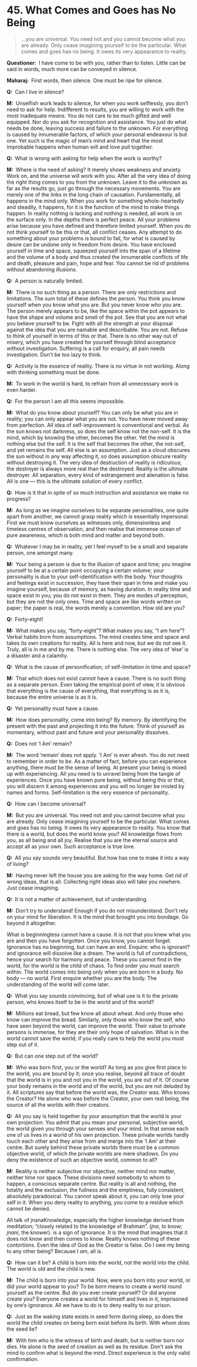 # 45. What Comes and Goes has No Being

>…you are universal. You need not and you cannot become what you are already. Only cease imagining yourself to be the particular. What comes and goes has no being. It owes its very appearance to reality.

**Questioner:**&ensp;I have come to be with you, rather than to listen. Little can be said in words, much more can be conveyed in silence.

**Maharaj:**&ensp;First words, then silence. One must be ripe for silence.

**Q:**&ensp;Can I live in silence?

**M:**&ensp;Unselfish work leads to silence, for when you work selflessly, you don’t need to ask for help. Indifferent to results, you are willing to work with the most inadequate means. You do not care to be much gifted and well equipped. Nor do you ask for recognition and assistance. You just do what needs be done, leaving success and failure to the unknown. For everything is caused by innumerable factors, of which your personal endeavour is but one. Yet such is the magic of man’s mind and heart that the most improbable happens when human will and love pull together.

**Q:**&ensp;What is wrong with asking for help when the work is worthy?

**M:**&ensp;Where is the need of asking? It merely shows weakness and anxiety. Work on, and the universe will work with you. After all the very idea of doing the right thing comes to you from the unknown. Leave it to the unknown as far as the results go, just go through the necessary movements. You are merely one of the links in the long chain of causation. Fundamentally, all happens in the mind only. When you work for something whole-heartedly and steadily, it happens, for it is the function of the mind to make things happen. In reality nothing is lacking and nothing is needed, all work is on the surface only. In the depths there is perfect peace. All your problems arise because you have defined and therefore limited yourself. When you do not think yourself to be this or that, all conflict ceases. Any attempt to do something about your problems is bound to fail, for what is caused by desire can be undone only in freedom from desire. You have enclosed yourself in time and space, squeezed yourself into the span of a lifetime and the volume of a body and thus created the innumerable conflicts of life and death, pleasure and pain, hope and fear. You cannot be rid of problems without abandoning illusions.

**Q:**&ensp;A person is naturally limited.

**M:**&ensp;There is no such thing as a person. There are only restrictions and limitations. The sum total of these defines the person. You think you know yourself when you know *what* you are. But you never know *who* you are. The person merely appears to be, like the space within the pot appears to have the shape and volume and smell of the pot. See that you are not what you believe yourself to be. Fight with all the strength at your disposal against the idea that you are namable and describable. You are not. Refuse to think of yourself in terms of this or that. There is no other way out of misery, which you have created for yourself through blind acceptance without investigation. Suffering is a call for enquiry, all pain needs investigation. Don’t be too lazy to think.

**Q:**&ensp;Activity is the essence of reality. There is no virtue in not working. Along with thinking something must be done.

**M:**&ensp;To work in the world is hard, to refrain from all unnecessary work is even harder.

**Q:**&ensp;For the person I am all this seems impossible.

**M:**&ensp;What do you know about yourself? You can only be what you are in reality; you can only appear what you are not. You have never moved away from perfection. All idea of self-improvement is conventional and verbal. As the sun knows not darkness, so does the self know not the non-self. It is the mind, which by knowing the other, becomes the other. Yet the mind is nothing else but the self. It is the self that becomes the other, the not-self, and yet remains the self. All else is an assumption. Just as a cloud obscures the sun without in any way affecting it, so does assumption obscure reality without destroying it. The very idea of destruction of reality is ridiculous; the destroyer is always more real than the destroyed. Reality is the ultimate destroyer. All separation, every kind of estrangement and alienation is false. All is one — this is the ultimate solution of every conflict.

**Q:**&ensp;How is it that in spite of so much instruction and assistance we make no progress?

**M:**&ensp;As long as we imagine ourselves to be separate personalities, one quite apart from another, we cannot grasp reality which is essentially impersonal. First we must know ourselves as witnesses only, dimensionless and timeless centres of observation, and then realise that immense ocean of pure awareness, which is both mind and matter and beyond both.

**Q:**&ensp;Whatever I may be in reality, yet I feel myself to be a small and separate person, one amongst many.

**M:**&ensp;Your being a person is due to the illusion of space and time; you imagine yourself to be at a certain point occupying a certain volume; your personality is due to your self-identification with the body. Your thoughts and feelings exist in succession, they have their span in time and make you imagine yourself, because of memory, as having duration. In reality time and space exist in you; you do not exist in them. They are modes of perception, but they are not the only ones. Time and space are like words written on paper; the paper is real, the words merely a convention. How old are you?

**Q:**&ensp;Forty-eight!

**M:**&ensp;What makes you say, “forty-eight”? What makes you say, “I am here”? Verbal habits born from assumptions. The mind creates time and space and takes its own creations for reality. All is here and now, but we do not see it. Truly, all is in me and by me. There is nothing else. The very idea of ‘else’ is a disaster and a calamity.

**Q:**&ensp;What is the cause of personification, of self-limitation in time and space?

**M:**&ensp;That which does not exist cannot have a cause. There is no such thing as a separate person. Even taking the empirical point of view, it is obvious that everything is the cause of everything, that everything is as it is, because the entire universe is as it is.

**Q:**&ensp;Yet personality must have a cause.

**M:**&ensp;How does personality, come into being? By memory. By identifying the present with the past and projecting it into the future. Think of yourself as momentary, without past and future and your personality dissolves.

**Q:**&ensp;Does not ‘I Am’ remain?

**M:**&ensp;The word ‘remain’ does not apply. ‘I Am’ is ever afresh. You do not need to remember in order to *be*. As a matter of fact, before you can experience anything, there must be the sense of being. At present your being is mixed up with experiencing. All you need is to unravel being from the tangle of experiences. Once you have known pure being, without being this or that, you will discern it among experiences and you will no longer be misled by names and forms. Self-limitation is the very essence of personality.

**Q:**&ensp;How can I become universal?

**M:**&ensp;But you are universal. You need not and you cannot become what you are already. Only cease imagining yourself to be the particular. What comes and goes has no being. It owes its very appearance to reality. You know that there is a world, but does the world know you? All knowledge flows from you, as all being and all joy. Realise that you are the eternal source and accept all as your own. Such acceptance is true love.

**Q:**&ensp;All you say sounds very beautiful. But how has one to make it into a way of living?

**M:**&ensp;Having never left the house you are asking for the way home. Get rid of wrong ideas, that is all. Collecting right ideas also will take you nowhere. Just cease imagining.

**Q:**&ensp;It is not a matter of achievement, but of understanding.

**M:**&ensp;Don’t try to understand! Enough if you do not misunderstand. Don’t rely on your mind for liberation. It is the mind that brought you into bondage. Go beyond it altogether. 

What is beginningless cannot have a cause. It is not that you knew what you are and then you have forgotten. Once you know, you cannot forget. Ignorance has no beginning, but can have an end. Enquire: who is ignorant? and ignorance will dissolve like a dream. The world is full of contradictions, hence your search for harmony and peace. These you cannot find in the world, for the world is the child of chaos. To find order you must search within. The world comes into being only when you are born in a body. No body — no world. First enquire whether you are the body. The understanding of the world will come later.

**Q:**&ensp;What you say sounds convincing, but of what use is it to the private person, who knows itself to be in the world and of the world?

**M:**&ensp;Millions eat bread, but few know all about wheat. And only those who know can improve the bread. Similarly, only those who know the self, who have seen beyond the world, can improve the world. Their value to private persons is immense, for they are their only hope of salvation. What is in the world cannot save the world; if you really care to help the world you must step out of it.

**Q:**&ensp;But can one step out of the world?

**M:**&ensp;Who was born first, you or the world? As long as you give first place to the world, you are bound by it; once you realise, beyond all trace of doubt that the world is in you and not you in the world, you are out of it. Of course your body remains in the world and of the world, but you are not deluded by it. All scriptures say that before the world was, the Creator was. Who knows the Creator? He alone who was before the Creator, your own real being, the source of all the worlds with their creators.

**Q:**&ensp;All you say is held together by your assumption that the world is your own projection. You admit that you mean your personal, subjective world, the world given you through your senses and your mind. In that sense each one of us lives in a world of his own projection. These private worlds hardly touch each other and they arise from and merge into the ‘I Am’ at their centre. But surely behind these private worlds there must be a common objective world, of which the private worlds are mere shadows. Do you deny the existence of such an objective world, common to all?

**M:**&ensp;Reality is neither subjective nor objective, neither mind nor matter, neither time nor space. These divisions need somebody to whom to happen, a conscious separate centre. But reality is all and nothing, the totality and the exclusion, the fullness and the emptiness, fully consistent, absolutely paradoxical. You cannot speak about it, you can only lose your self in it. When you deny reality to anything, you come to a residue which cannot be denied. 

All talk of <span class=tooltip>jnana<span class=tooltiptext>Knowledge, especially the higher knowledge derived from meditation; “closely related to the knowledge of Brahman”. (*jna*, to know; *jnani*, the knower).</span></span> is a sign of ignorance. It is the mind that imagines that it does not know and then comes to know. Reality knows nothing of these contortions. Even the idea of God as the Creator is false. Do I owe my being to any other being? Because I *am*, all *is*.

**Q:**&ensp;How can it be? A child is born into the world, not the world into the child. The world is old and the child is new.

**M:**&ensp;The child is born into your world. Now, were you born into your world, or did your world appear to you? To be born means to create a world round yourself as the centre. But do you ever create yourself? Or did anyone create you? Everyone creates a world for himself and lives in it, imprisoned by one’s ignorance. All we have to do is to deny reality to our prison.

**Q:**&ensp;Just as the waking state exists in seed form during sleep, so does the world the child creates on being born exist before its birth. With whom does the seed lie?

**M:**&ensp;With him who is the witness of birth and death, but is neither born nor dies. He alone is the seed of creation as well as its residue. Don’t ask the mind to confirm what is beyond the mind. Direct experience is the only valid confirmation.